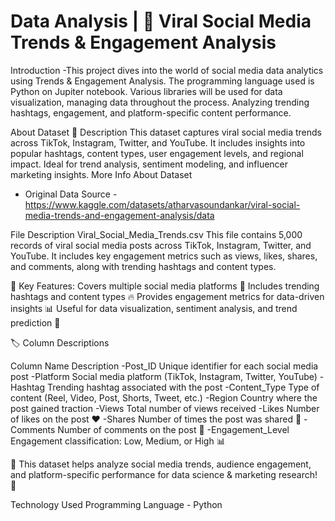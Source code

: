 # Data Analysis | 🚀 Viral Social Media Trends & Engagement Analysis
Introduction
-This project dives into the world of social media data analytics using  Trends & Engagement Analysis. The programming language used is Python on Jupiter notebook. Various libraries will be used for data visualization, managing data throughout the process.
Analyzing trending hashtags, engagement, and platform-specific content performance.

About Dataset
📌 Description
This dataset captures viral social media trends across TikTok, Instagram, Twitter, and YouTube. It includes insights into popular hashtags, content types, user engagement levels, and regional impact. Ideal for trend analysis, sentiment modeling, and influencer marketing insights.
More Info About Dataset
-	Original Data Source - https://www.kaggle.com/datasets/atharvasoundankar/viral-social-media-trends-and-engagement-analysis/data

File Description
Viral_Social_Media_Trends.csv
This file contains 5,000 records of viral social media posts across TikTok, Instagram, Twitter, and YouTube. It includes key engagement metrics such as views, likes, shares, and comments, along with trending hashtags and content types.

🔹 Key Features:
   Covers multiple social media platforms 📱
   Includes trending hashtags and content types 🔥
   Provides engagement metrics for data-driven insights 📊
   Useful for data visualization, sentiment analysis, and trend prediction 🚀

🏷️ Column Descriptions

Column Name	       	Description
-Post_ID	            Unique identifier for each social media post
-Platform	        	Social media platform (TikTok, Instagram, Twitter, YouTube)
-Hashtag	           	Trending hashtag associated with the post
-Content_Type	    	Type of content (Reel, Video, Post, Shorts, Tweet, etc.)
-Region	            Country where the post gained traction
-Views	            Total number of views received
-Likes	           	Number of likes on the post ❤️
-Shares	            Number of times the post was shared 🔄
-Comments	         Number of comments on the post 💬
-Engagement_Level	   Engagement classification: Low, Medium, or High 📊

🔹 This dataset helps analyze social media trends, audience engagement, and platform-specific performance for data science & marketing research! 🚀

Technology Used
Programming Language - Python




